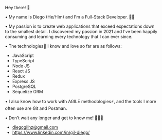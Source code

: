 Hey there! 👋

• My name is Diego (He/Him) and I'm a Full-Stack Developer. 👨‍💻

•	My passion is to create web applications that exceed expectations down to the smallest detail. I discovered my passion in 2021 and I've been happily consuming and learning every technology that I can ever since.

•	The technologies🌟 I know and love so far are as follows:
  - JavaScript
  - TypeScript
  - Node JS
  - React JS
  - Redux
  - Express JS
  - PostgreSQL
  - Sequelize ORM

•	I also know how to work with AGILE methodologies⚡, and the tools I more often use are Git and Postman. 

•	Don't wait any longer and get to know me! 🏃🏃‍♀‍
  - diegogilhz@gmail.com
  - https://www.linkedin.com/in/gil-diego/

